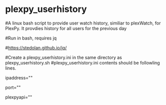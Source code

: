 # plexpy_userhistory
#A linux bash script to provide user watch history, similiar to plexWatch, for PlexPy. It provdies history for all users for the previous day

#Run in bash, requires jq

#https://stedolan.github.io/jq/

#Create a plexpy_userhistory.ini in the same directory as plexpy_userhistory.sh
#plexpy_userhistory.ini contents should be followling lines.

ipaddress="<PLEXYPY IP ADDRESS>"

port="<PLEXPY Port>"

plexpyapi="<PLEXPY API>"
